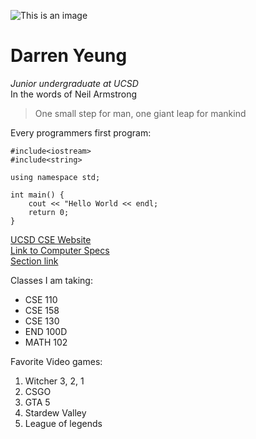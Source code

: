 ![This is an image](https://myoctocat.com/assets/images/base-octocat.svg)
# Darren Yeung
*Junior undergraduate at UCSD*  
In the words of Neil Armstrong  
> One small step for man, one giant leap for mankind

Every programmers first program: 
```
#include<iostream>
#include<string>

using namespace std; 

int main() {
    cout << "Hello World << endl;
    return 0; 
}
```
[UCSD CSE Website](https://cse.ucsd.edu/)  
[Link to Computer Specs](computer.md)  
[Section link](https://github.com/darrenyeung3110/CSE-110-Lab-1/blob/main/index.md#darren-yeung)  

Classes I am taking: 
- CSE 110 
- CSE 158
- CSE 130
- END 100D
- MATH 102 

Favorite Video games:
1. Witcher 3, 2, 1
2. CSGO
3. GTA 5 
4. Stardew Valley
5. League of legends
